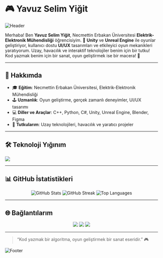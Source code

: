 # 🎮 Yavuz Selim Yiğit

![Header](https://capsule-render.vercel.app/api?type=waving&color=1E90FF&height=200§ion=header&text=Yavuz%20Selim%20Yiğit&fontSize=20&animation=fadeIn&fontAlignY=38&desc=Oyun%20Geliştirici%20%7C%20Elektrik-Elektronik%20Mühendisi&descAlignY=55&fontColor=FFFFFF)

Merhaba! Ben **Yavuz Selim Yiğit**, Necmettin Erbakan Üniversitesi **Elektrik-Elektronik Mühendisliği** öğrencisiyim. 🚀 **Unity** ve **Unreal Engine** ile oyunlar geliştiriyor, kullanıcı dostu **UI/UX** tasarımları ve etkileyici oyun mekanikleri yaratıyorum. Uzay, havacılık ve interaktif teknolojiler benim için bir tutku! Kod yazmak benim için bir sanat, oyun geliştirmek ise bir macera! 🎨

---

## 🚀 Hakkımda

- 🎓 **Eğitim**: Necmettin Erbakan Üniversitesi, Elektrik-Elektronik Mühendisliği
- 🕹️ **Uzmanlık**: Oyun geliştirme, gerçek zamanlı deneyimler, UI/UX tasarımı
- 💻 **Diller ve Araçlar**: C++, Python, C#, Unity, Unreal Engine, Blender, Figma
- 🌌 **Tutkularım**: Uzay teknolojileri, havacılık ve yaratıcı projeler

---

## 🛠️ Teknoloji Yığınım

<p align="left">
  <img src="https://skillicons.dev/icons?i=cpp,python,cs,qt,unity,unreal,blender,figma,xd,canva&theme=light" />
</p>

---

## 📊 GitHub İstatistikleri

<div align="center">
  <img src="https://github-readme-stats.vercel.app/api?username=Yavuz-Selim-Yigit&show_icons=true&theme=merko&hide_border=true&include_all_commits=true" alt="GitHub Stats" />
  <img src="https://github-readme-streak-stats.herokuapp.com/?user=Yavuz-Selim-Yigit&theme=merko&hide_border=true" alt="GitHub Streak" />
  <img src="https://github-readme-stats.vercel.app/api/top-langs/?username=Yavuz-Selim-Yigit&layout=compact&theme=merko&hide_border=true" alt="Top Languages" />
</div>

---

## 🌐 Bağlantılarım

<p align="center">
  <a href="https://www.linkedin.com/in/yavuz-selim-yigit/"><img src="https://img.shields.io/badge/LinkedIn-0077B5?style=for-the-badge&logo=linkedin&logoColor=white&labelColor=0077B5" /></a>
  <a href="https://instagram.com/yselimygt"><img src="https://img.shields.io/badge/Instagram-4682B4?style=for-the-badge&logo=instagram&logoColor=white&labelColor=4682B4" /></a>
  <a href="https://yavuz-selim-yigit.itch.io/"><img src="https://img.shields.io/badge/Itch.io-1E90FF?style=for-the-badge&logo=itchdotio&logoColor=white&labelColor=1E90FF&color=87CEEB" /></a>
</p>

---

> “Kod yazmak bir algoritma, oyun geliştirmek bir sanat eseridir.” 🎮

![Footer](https://capsule-render.vercel.app/api?type=waving&color=1E90FF&height=100§ion=footer&fontColor=FFFFFF)
